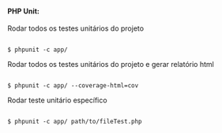 #### PHP Unit:

Rodar todos os testes unitários do projeto

```

$ phpunit -c app/

```

Rodar todos os testes unitários do projeto e gerar relatório html

```

$ phpunit -c app/ --coverage-html=cov

```

Rodar teste unitário específico

```

$ phpunit -c app/ path/to/fileTest.php

```

